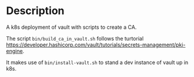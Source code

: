 Description
===========

A k8s deployment of vault with scripts to create a CA.

The script `bin/build_ca_in_vault.sh` follows the turtorial https://developer.hashicorp.com/vault/tutorials/secrets-management/pki-engine.

It makes use of `bin/install-vault.sh` to stand a dev instance of vault up in k8s.
